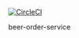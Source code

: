 [![CircleCI](https://circleci.com/gh/jvilaverde/beer-order-service.svg?style=svg)](https://circleci.com/gh/jvilaverde/beer-order-service)

beer-order-service
